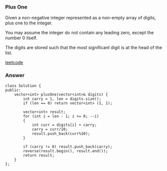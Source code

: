 ### Plus One
Given a non-negative integer represented as a non-empty array of digits, plus one to the integer.

You may assume the integer do not contain any leading zero, except the number 0 itself.

The digits are stored such that the most significant digit is at the head of the list.

[leetcode](https://leetcode.com/problems/plus-one/description/)

### Answer 

	class Solution {
	public:
	    vector<int> plusOne(vector<int>& digits) {
	        int carry = 1, len = digits.size();
	        if (len == 0) return vector<int> (1, 1);
	        
	        vector<int> result;
	        for (int i = len - 1; i >= 0; --i)
	        {
	            int curr = digits[i] + carry;
	            carry = curr/10;
	            result.push_back(curr%10);
	        }
	        
	        if (carry != 0) result.push_back(carry);
	        reverse(result.begin(), result.end());
	        return result;
	    }
	};
